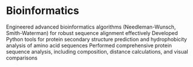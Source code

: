 # Bioinformatics
Engineered advanced bioinformatics algorithms (Needleman-Wunsch, Smith-Waterman) for robust sequence alignment effectively  Developed Python tools for protein secondary structure prediction and hydrophobicity analysis of amino acid sequences Performed comprehensive protein sequence analysis, including composition, distance calculations, and visual comparisons
